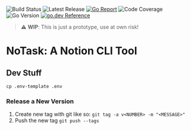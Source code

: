 ![Build Status](https://img.shields.io/github/workflow/status/joypauls/notask/Build)
![Latest Release](https://img.shields.io/github/v/release/joypauls/notask?include_prereleases)
[![Go Report](https://goreportcard.com/badge/github.com/joypauls/notask)](https://goreportcard.com/badge/github.com/joypauls/notask)
![Code Coverage](https://storage.googleapis.com/notask-build/code-coverage.svg)
![Go Version](https://img.shields.io/github/go-mod/go-version/joypauls/notask)
[![go.dev Reference](https://img.shields.io/badge/go.dev-reference-007d9c?logo=go&logoColor=white)](https://pkg.go.dev/github.com/joypauls/notask)

> :warning: **WIP**: This is just a prototype, use at own risk!

# NoTask: A Notion CLI Tool

## Dev Stuff

`cp .env-template .env`

### Release a New Version

1. Create new tag with git like so: `git tag -a v<NUMBER> -m "<MESSAGE>"`
2. Push the new tag `git push --tags`
